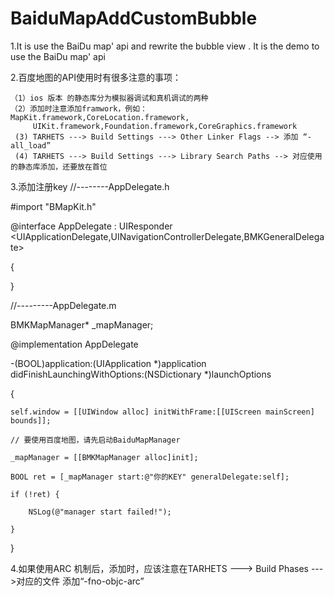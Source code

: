 BaiduMapAddCustomBubble
=======================

1.It is  use the BaiDu map' api  and rewrite the bubble view . It is the demo to use the BaiDu map' api

2.百度地图的API使用时有很多注意的事项：

    （1）ios 版本 的静态库分为模拟器调试和真机调试的两种
    （2）添加时注意添加framwork，例如：MapKit.framework,CoreLocation.framework,
         UIKit.framework,Foundation.framework,CoreGraphics.framework
     (3) TARHETS ---> Build Settings ---> Other Linker Flags --> 添加 “-all_load”
     (4) TARHETS ---> Build Settings ---> Library Search Paths --> 对应使用的静态库添加，还要放在首位
     
3.添加注册key
//--------AppDelegate.h
 
#import "BMapKit.h"
 
@interface AppDelegate : UIResponder &lt;UIApplicationDelegate,UINavigationControllerDelegate,BMKGeneralDelegate&gt;
 
{
 
}
 
//---------AppDelegate.m
 
BMKMapManager* _mapManager;
 
@implementation AppDelegate
 
-(BOOL)application:(UIApplication *)application didFinishLaunchingWithOptions:(NSDictionary *)launchOptions
 
{
 
    self.window = [[UIWindow alloc] initWithFrame:[[UIScreen mainScreen] bounds]];
 
    // 要使用百度地图，请先启动BaiduMapManager
 
    _mapManager = [[BMKMapManager alloc]init];
 
    BOOL ret = [_mapManager start:@"你的KEY" generalDelegate:self];
 
    if (!ret) {
 
        NSLog(@"manager start failed!");
 
    }
 
}

4.如果使用ARC 机制后，添加时，应该注意在TARHETS ---> Build Phases --->对应的文件 添加“-fno-objc-arc” 
